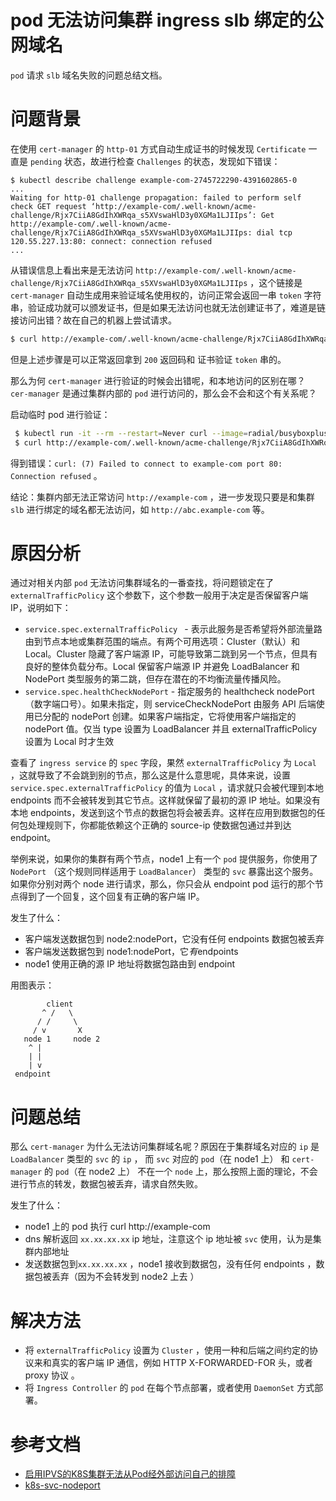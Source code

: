 # pod 无法访问集群 ingress slb 绑定的公网域名

`pod` 请求 `slb` 域名失败的问题总结文档。

# 问题背景

在使用 `cert-manager` 的 `http-01` 方式自动生成证书的时候发现 `Certificate` 一直是 `pending` 状态，故进行检查 `Challenges` 的状态，发现如下错误：

```
$ kubectl describe challenge example-com-2745722290-4391602865-0
...
Waiting for http-01 challenge propagation: failed to perform self check GET request ‘http://example-com/.well-known/acme-challenge/Rjx7CiiA8GdIhXWRqa_s5XVswaHlD3y0XGMa1LJIIps’: Get http://example-com/.well-known/acme-challenge/Rjx7CiiA8GdIhXWRqa_s5XVswaHlD3y0XGMa1LJIIps: dial tcp 120.55.227.13:80: connect: connection refused
...
```

从错误信息上看出来是无法访问 `http://example-com/.well-known/acme-challenge/Rjx7CiiA8GdIhXWRqa_s5XVswaHlD3y0XGMa1LJIIps` ，这个链接是 `cert-manager` 自动生成用来验证域名使用权的，访问正常会返回一串 `token` 字符串，验证成功就可以颁发证书，但是如果无法访问也就无法创建证书了，难道是链接访问出错？故在自己的机器上尝试请求。

```bash
$ curl http://example-com/.well-known/acme-challenge/Rjx7CiiA8GdIhXWRqa_s5XVswaHlD3y0XGMa1LJIIps
```

但是上述步骤是可以正常返回拿到 `200` 返回码和 证书验证 `token` 串的。

那么为何 `cert-manager` 进行验证的时候会出错呢，和本地访问的区别在哪？ `cer-manager` 是通过集群内部的 `pod` 进行访问的，那么会不会和这个有关系呢？

启动临时 pod 进行验证：
```bash
 $ kubectl run -it --rm --restart=Never curl --image=radial/busyboxplus:curl sh
 $ curl http://example-com/.well-known/acme-challenge/Rjx7CiiA8GdIhXWRqa_s5XVswaHlD3y0XGMa1LJIIps
```
得到错误：`curl: (7) Failed to connect to example-com port 80: Connection refused` 。

结论：集群内部无法正常访问 `http://example-com` ，进一步发现只要是和集群 `slb` 进行绑定的域名都无法访问，如 `http://abc.example-com` 等。

# 原因分析

通过对相关内部 `pod` 无法访问集群域名的一番查找，将问题锁定在了 `externalTrafficPolicy` 这个参数下，这个参数一般用于决定是否保留客户端 IP，说明如下：

* `service.spec.externalTrafficPolicy ` - 表示此服务是否希望将外部流量路由到节点本地或集群范围的端点。有两个可用选项：Cluster（默认）和 Local。Cluster 隐藏了客户端源 IP，可能导致第二跳到另一个节点，但具有良好的整体负载分布。Local 保留客户端源 IP 并避免 LoadBalancer 和 NodePort 类型服务的第二跳，但存在潜在的不均衡流量传播风险。
* `service.spec.healthCheckNodePort` - 指定服务的 healthcheck nodePort（数字端口号）。如果未指定，则 serviceCheckNodePort 由服务 API 后端使用已分配的 nodePort 创建。如果客户端指定，它将使用客户端指定的 nodePort 值。仅当 type 设置为 LoadBalancer 并且 externalTrafficPolicy 设置为 Local 时才生效

查看了 `ingress service` 的 `spec` 字段，果然 `externalTrafficPolicy` 为 `Local` ，这就导致了不会跳到别的节点，那么这是什么意思呢，具体来说，设置 `service.spec.externalTrafficPolicy` 的值为 `Local` ，请求就只会被代理到本地 endpoints 而不会被转发到其它节点。这样就保留了最初的源 IP 地址。如果没有本地 endpoints，发送到这个节点的数据包将会被丢弃。这样在应用到数据包的任何包处理规则下，你都能依赖这个正确的 source-ip 使数据包通过并到达 endpoint。

举例来说，如果你的集群有两个节点，node1 上有一个 `pod` 提供服务，你使用了 `NodePort` （这个规则同样适用于 `LoadBalancer`） 类型的 `svc` 暴露出这个服务。如果你分别对两个 node 进行请求，那么，你只会从 endpoint pod 运行的那个节点得到了一个回复，这个回复有正确的客户端 IP。

发生了什么：

* 客户端发送数据包到 node2:nodePort，它没有任何 endpoints
数据包被丢弃
* 客户端发送数据包到 node1:nodePort，它*有*endpoints
* node1 使用正确的源 IP 地址将数据包路由到 endpoint

用图表示：

```
        client
       ^ /   \
      / /     \
     / v       X
   node 1     node 2
    ^ |
    | |
    | v
 endpoint
```

# 问题总结

那么 `cert-manager` 为什么无法访问集群域名呢？原因在于集群域名对应的 `ip` 是 `LoadBalancer` 类型的 `svc` 的 `ip` ， 而 `svc` 对应的 `pod`（在 node1 上） 和 `cert-manager` 的 `pod`（在 node2 上） 不在一个 `node` 上，那么按照上面的理论，不会进行节点的转发，数据包被丢弃，请求自然失败。

发生了什么：

* node1 上的 pod 执行 curl http://example-com
* dns 解析返回 `xx.xx.xx.xx`  ip 地址，注意这个 ip 地址被 `svc` 使用，认为是集群内部地址
* 发送数据包到`xx.xx.xx.xx` ，node1 接收到数据包，没有任何 endpoints ，数据包被丢弃（因为不会转发到 node2 上去 ）

# 解决方法

* 将 `externalTrafficPolicy` 设置为 `Cluster` ，使用一种和后端之间约定的协议来和真实的客户端 IP 通信，例如 HTTP X-FORWARDED-FOR 头，或者 proxy 协议 。
* 将 `Ingress Controller` 的 `pod` 在每个节点部署，或者使用 `DaemonSet` 方式部署。


# 参考文档

* [启用IPVS的K8S集群无法从Pod经外部访问自己的排障](https://chanjarster.github.io/post/k8s/k8s-ipvs-cannot-access-self-from-cluster/)
* [k8s-svc-nodeport](https://kubernetes.io/docs/tutorials/services/source-ip/#source-ip-for-services-with-type-nodeport)

